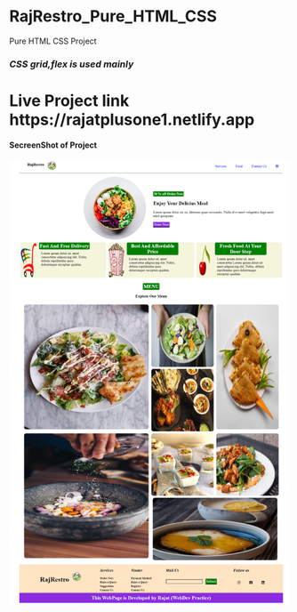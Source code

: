 # RajRestro_Pure_HTML_CSS
Pure HTML CSS Project
<h3><i>CSS grid,flex is used mainly</i><h3>
<h1> Live Project link https://rajatplusone1.netlify.app</H1>
<h4>SecreenShot of Project<h4>
<img src="screenshot.png">
